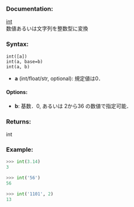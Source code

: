 ### Documentation:

[int](https://docs.python.org/ja/3/library/functions.html#int)  
数値あるいは文字列を整数型に変換

### Syntax:

```int([a])```  
```int(a, base=b)```  
```int(a, b)```  

- **a** (int/float/str, optional): 規定値は0．


#### Options:
- **b**: 基数．0, あるいは 2から36 の数値で指定可能．

### Returns:

int

### Example: 

```python
>>> int(3.14)
3

>>> int('56')
56

>>> int('1101', 2)
13
```
